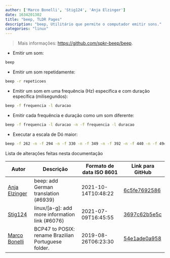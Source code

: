 ```yaml
---
author: ['Marco Bonelli', 'Stig124', 'Anja Elzinger']
date: 1634201302
title: "beep, TLDR Pages"
description: "beep, Utilitário que permite o computador emitir sons."
categories: "linux"
---
```

> Mais informações: <https://github.com/spkr-beep/beep>.

- Emitir um som:

```bash
beep
```

- Emitir um som repetidamente:

```bash
beep -r repeticoes
```

- Emitir um som em uma frequência (Hz) específica e com duração específica (milisegundos):

```bash
beep -f frequencia -l duracao
```

- Emitir cada frequência e duração como um som diferente:

```bash
beep -f frequencia -l duracao -n -f frequencia -l duracao
```

- Executar a escala de Dó maior:

```bash
beep -f 262 -n -f 294 -n -f 330 -n -f 349 -n -f 392 -n -f 440 -n -f 494 -n -f 523
```
Lista de alterações feitas nesta documentação


Autor | Descrição | Formato de data ISO 8601 | Link para GitHub
------|-----|-----|-----
[Anja Elzinger](mailto:35960947+entensee403@users.noreply.github.com) | beep: add German translation (#6939) | 2021-10-14T10:48:22 | [6c5fe7692586](https://github.com/tldr-pages/tldr/commit/6c5fe7692586c9913e3b490efffc5011764ccadc)
[Stig124](mailto:stigpro@outlook.fr) | linux/[a-g]: add more information link (#6076) | 2021-07-09T16:45:55 | [3697c62b5e5c](https://github.com/tldr-pages/tldr/commit/3697c62b5e5cd9bae7a99c591cb81d1ddcfbf792)
[Marco Bonelli](mailto:marco@mebeim.net) | BCP47 to POSIX: rename Brazilian Portuguese folder. | 2019-08-26T06:23:30 | [54e1ade0a958](https://github.com/tldr-pages/tldr/commit/54e1ade0a958f3a08d9ed60f32b66188d0ecfb63)

